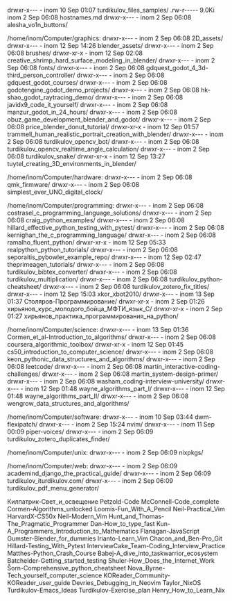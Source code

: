 drwxr-x---     - inom 10 Sep 01:07 turdikulov_files_samples/
.rw-r----- 9.0Ki inom  2 Sep 06:08 hostnames.md
drwxr-x--- - inom  2 Sep 06:08 alesha_vo1n_buttons/

/home/inom/Computer/graphics:
drwxr-x--- - inom  2 Sep 06:08 2D_assets/
drwxr-x--- - inom 12 Sep 14:26 blender_assets/
drwxr-x--- - inom  2 Sep 06:08 brushes/
drwxr-xr-x - inom 12 Sep 02:08 creative_shrimp_hard_surface_modeling_in_blender/
drwxr-x--- - inom  2 Sep 06:08 fonts/
drwxr-x--- - inom  2 Sep 06:08 gdquest_godot_4_3d-third_person_controller/
drwxr-x--- - inom  2 Sep 06:08 gdquest_godot_courses/
drwxr-x--- - inom  2 Sep 06:08 godotengine_godot_demo_projects/
drwxr-x--- - inom  2 Sep 06:08 hk-shao_godot_raytracing_demo/
drwxr-x--- - inom  2 Sep 06:08 javidx9_code_it_yourself/
drwxr-x--- - inom  2 Sep 06:08 manzur_godot_in_24_hours/
drwxr-x--- - inom  2 Sep 06:08 obuz_game_development_blender_and_godot/
drwxr-x--- - inom  2 Sep 06:08 price_blender_donut_tutorial/
drwxr-xr-x - inom 12 Sep 01:57 trammell_human_realistic_portrait_creation_with_blender/
drwxr-x--- - inom  2 Sep 06:08 turdikulov_opencv_bot/
drwxr-x--- - inom  2 Sep 06:08 turdikulov_opencv_realtime_angle_calculation/
drwxr-x--- - inom  2 Sep 06:08 turdikulov_snake/
drwxr-xr-x - inom 12 Sep 13:27 tuytel_creating_3D_environments_in_blender/

/home/inom/Computer/hardware:
drwxr-x--- - inom  2 Sep 06:08 qmk_firmware/
drwxr-x--- - inom  2 Sep 06:08 simplest_ever_UNO_digital_clock/

/home/inom/Computer/programming:
drwxr-x--- - inom  2 Sep 06:08 costrasel_c_programming_language_solutions/
drwxr-x--- - inom  2 Sep 06:08 craig_python_examples/
drwxr-x--- - inom  2 Sep 06:08 hillard_effective_python_testing_with_pytest/
drwxr-x--- - inom  2 Sep 06:08 kernighan_the_c_programming_language/
drwxr-x--- - inom  2 Sep 06:08 ramalho_fluent_python/
drwxr-xr-x - inom 12 Sep 05:33 realpython_python_tutorials/
drwxr-x--- - inom  2 Sep 06:08 seporaitis_pybowler_example_repo/
drwxr-x--- - inom 12 Sep 02:47 theprimeagen_tutorials/
drwxr-x--- - inom  2 Sep 06:08 turdikulov_bibtex_converter/
drwxr-x--- - inom  2 Sep 06:08 turdikulov_multiplication/
drwxr-x--- - inom  2 Sep 06:08 turdikulov_python-cheatsheet/
drwxr-x--- - inom  2 Sep 06:08 turdikulov_zotero_fix_titles/
drwxr-x--- - inom 12 Sep 15:03 xkor_xbot2010/
drwxr-x--- - inom 13 Sep 01:37 Столяров-Программирование/
drwxr-xr-x - inom  2 Sep 01:26 хирьянов_курс_молодого_бойца_МФТИ_язык_С/
drwxr-xr-x - inom  2 Sep 01:27 хирьянов_практика_программирования_на_python/

/home/inom/Computer/science:
drwxr-x--- - inom 13 Sep 01:36 Cormen_et_al-Introduction_to_algorithms/
drwxr-x--- - inom  2 Sep 06:08 coursera_algorithmic_toolbox/
drwxr-xr-x - inom 12 Sep 01:45 cs50_introduction_to_computer_science/
drwxr-x--- - inom  2 Sep 06:08 keon_pythonic_data_structures_and_algorithms/
drwxr-x--- - inom  2 Sep 06:08 leetcode/
drwxr-x--- - inom  2 Sep 06:08 martin_interactive-coding-challenges/
drwxr-x--- - inom  2 Sep 06:08 martin_system-design-primer/
drwxr-x--- - inom  2 Sep 06:08 washam_coding-interview-university/
drwxr-x--- - inom 12 Sep 01:48 wayne_algorithms_part_I/
drwxr-x--- - inom 12 Sep 01:48 wayne_algorithms_part_II/
drwxr-x--- - inom  2 Sep 06:08 wengrow_data_structures_and_algorithms/

/home/inom/Computer/software:
drwxr-x--- - inom 10 Sep 03:44 dwm-flexipatch/
drwxr-x--- - inom  2 Sep 15:24 nvim/
drwxr-x--- - inom 11 Sep 00:09 piper-voices/
drwxr-x--- - inom  2 Sep 06:09 turdikulov_zotero_duplicates_finder/

/home/inom/Computer/unix:
drwxr-x--- - inom  2 Sep 06:09 nixpkgs/

/home/inom/Computer/web:
drwxr-x--- - inom  2 Sep 06:09 academind_django_the_practical_guide/
drwxr-x--- - inom  2 Sep 06:09 turdikulov_iturdikulov.com/
drwxr-x--- - inom  2 Sep 06:09 turdikulov_pdf_menu_generator/

Килпатрик-Свет_и_освещение
Petzold-Code
McConnell-Code_complete
Cormen-Algorithms_unlocked
Loomis-Fun_With_A_Pencil
Neil-Practical_Vim
HarvardX-CS50x
Neil-Modern_Vim
Hunt_and_Thomas-The_Pragmatic_Programmer
Dan-How_to_type_fast
Kun-A_Programmers_Introduction_to_Mathematics
Flanagan-JavaScript
Gumster-Blender_for_dummies
Irianto-Learn_Vim
Chacon_and_Ben-Pro_Git
Hillard-Testing_With_Pytest
InterviewCake_Team-Coding_Interview_Practice
Matthes-Python_Crash_Course
Babej-A_dive_into_taskwarrior_ecosystem
Batchelder-Getting_started_testing
Shuler-How_Does_the_Internet_Work
Šorn-Comprehensive_python_cheatsheet
Nova_Byrne-Tech_yourself_computer_science
KOReader_Community-KOReader_user_guide
Devries_Debugging_in_Neovim
Taylor_NixOS
Turdikulov-Emacs_Ideas
Turdikulov-Exercise_plan
Henry_How_to_Learn_Nix

